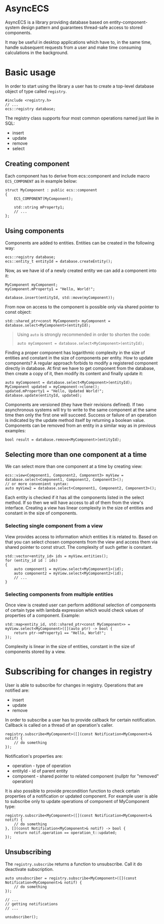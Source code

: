 # AsyncECS
AsyncECS is a library providing database based on entity-component-system design pattern and guarantees thread-safe access to stored components.

It may be useful in desktop applications which have to, in the same time, handle subsequent requests from a user and make time consuming calculations in the background. 

# Basic usage
In order to start using the library a user has to create a top-level database object of type called `registry`.
```
#include <registry.h>
// ...
ecs::registry database;
```
The registry class supports four most common operations named just like in SQL:
* insert
* update
* remove
* select

## Creating component
Each component has to derive from ecs::component and include macro `ECS_COMPONENT` as in example below:
```
struct MyComponent : public ecs::component
{
    ECS_COMPONENT(MyComponent);
    
    std::string mProperty1;
    // ...
};
```
## Using components
Components are added to entities. Entities can be created in the following way:
```
ecs::registry database;
ecs::entity_t entityId = database.createEntity();
```
Now, as we have id of a newly created entity we can add a component into it:
```
MyComponent myComponent;
myComponent.mProperty1 = "Hello, World!";

database.insert(entityId, std::move(myComponent));
```
From now on access to the component is possible only via shared pointer to const object:
```
std::shared_ptr<const MyComponent> myComponent = database.select<MyComponent>(entityId);
```
> Using `auto` is strongly recommended in order to shorten the code:
> ```
> auto myComponent = database.select<MyComponent>(entityId);
> ```
Finding a proper component has logarithmic complexity in the size of entities and constant in the size of components per entity.
How to update components? A regular approach forbids to modify a registered component directly in database. At first we have to get component from the database, then create a copy of it, then modify its content and finally update it:
```
auto myComponent = database.select<MyComponent>(entityId);
MyComponent updated = myComponent->clone();
updated.mProperty1 = "Hello, Updated World!";
database.update(entityId, updated);
```
Components are versioned (they have their revisions defined). If two asynchronous systems will try to write to the same component at the same time then only the first one will succeed. Success or failure of an operation is indicated by the update method itself by returning a boolean value.
Components can be removed from an entity in a similar way as in previous examples:
```
bool result = database.remove<MyComponent>(entityId);
```

## Selecting more than one component at a time
We can select more than one component at a time by creating view:
```
ecs::view<Component1, Component2, Component3> myView = database.select<Component1, Component2, Component3>();
// or more convenient syntax:
auto myView2 = database.select<Component1, Component2, Component3>();
```
Each entity is checked if it has all the components listed in the select method. If so then we will have access to all of them from the view's interface. Creating a view has linear complexity in the size of entities and constant in the size of components.

### Selecting single component from a view
View provides access to information which entities it is related to. Based on that you can select chosen components from the view and access them via shared pointer to const struct. The complexity of such getter is constant.
```
std::vector<entity_id> ids = myView.entities();
for (entity_id id : ids)
{
    auto component1 = myView.select<MyComponent1>(id);
    auto component2 = myView.select<MyComponent2>(id);
    // ...
}
```
### Selecting components from multiple entities
Once view is created user can perform additional selection of components of certain type with lambda expression which would check values of properties of a component. Example:
```
std::map<entity_id, std::shared_ptr<const MyComponent>> = myView.select<MyComponent>([](auto ptr) -> bool {
    return ptr->mProperty1 == "Hello, World!";
});
```
Complexity is linear in the size of entities, constant in the size of components stored by a view.

# Subscribing for changes in registry
User is able to subscribe for changes in registry. Operations that are notified are:
* insert
* update
* remove

In order to subscribe a user has to provide callback for certain notification. Callback is called on a thread of an operation's caller.
```
registry.subscribe<MyComponent>([](const Notification<MyComponent>& notif) {
    // do something
});
```

Notification's properties are:
* operation - type of operation
* entityId - id of parent entity
* component - shared pointer to related component (nullptr for "removed" operation)

It is also possible to provide precondition function to check certain properties of a notification or updated component. For example user is able to subscribe only to update operations of component of MyComponent type:
```
registry.subscribe<MyComponent>([](const Notification<MyComponent>& notif) {
    // do something
}, [](const Notification<MyComponent>& notif) -> bool {
    return notif.operation == operation_t::updated;
});
```
## Unsubscribing
The `registry.subscribe` returns a function to unsubscribe. Call it do deactivate subscription.
```
auto unsubscriber = registry.subscribe<MyComponent>([](const Notification<MyComponent>& notif) {
    // do something
});

// ...
// getting notifications
// ...

unsubscriber();
```
